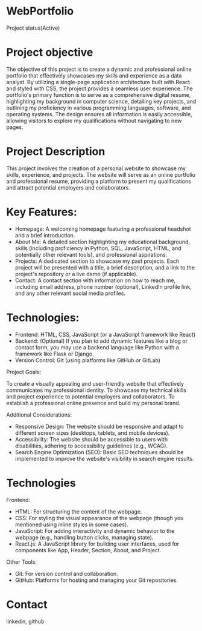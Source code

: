 # WebPortfolio
  Project status(Active)

# Project objective
  The objective of this project is to create a dynamic and professional online portfolio that effectively showcases my skills and experience as a data analyst. By utilizing a single-page application architecture built with React and styled with CSS, the project provides a seamless user experience. The portfolio's primary function is to serve as a comprehensive digital resume, highlighting my background in computer science, detailing key projects, and outlining my proficiency in various programming languages, software, and operating systems. The design ensures all information is easily accessible, allowing visitors to explore my qualifications without navigating to new pages.

# Project Description
  This project involves the creation of a personal website to showcase my skills, experience, and projects. The website will serve as an online portfolio and professional resume, providing a platform to present my qualifications and attract potential employers and collaborators.
  
  # Key Features:
  - Homepage: A welcoming homepage featuring a professional headshot and a brief introduction.
  - About Me: A detailed section highlighting my educational background, skills (including proficiency in Python, SQL, JavaScript, HTML, and potentially other relevant tools), and professional aspirations.
  - Projects: A dedicated section to showcase my past projects. Each project will be presented with a title, a brief description, and a link to the project's repository or a live demo (if applicable).
  - Contact: A contact section with information on how to reach me, including email address, phone number (optional), LinkedIn profile link, and any other relevant social media profiles.
  
  # Technologies:
  - Frontend: HTML, CSS, JavaScript (or a JavaScript framework like React)
  - Backend: (Optional) If you plan to add dynamic features like a blog or contact form, you may use a backend language like Python with a framework like Flask or Django.
  - Version Control: Git (using platforms like GitHub or GitLab)
  
  Project Goals:

  To create a visually appealing and user-friendly website that effectively communicates my professional identity.
  To showcase my technical skills and project experience to potential employers and collaborators.
  To establish a professional online presence and build my personal brand.
  
  Additional Considerations:

  - Responsive Design: The website should be responsive and adapt to different screen sizes (desktops, tablets, and mobile devices).
  - Accessibility: The website should be accessible to users with disabilities, adhering to accessibility guidelines (e.g., WCAG).
  - Search Engine Optimization (SEO): Basic SEO techniques should be implemented to improve the website's visibility in search engine results.

# Technologies 
  Frontend:
  - HTML: For structuring the content of the webpage.
  - CSS: For styling the visual appearance of the webpage (though you mentioned using inline styles in some cases).
  - JavaScript: For adding interactivity and dynamic behavior to the webpage (e.g., handling button clicks, managing state).
  - React.js: A JavaScript library for building user interfaces, used for components like App, Header, Section, About, and Project.

  Other Tools:
  - Git: For version control and collaboration.
  - GitHub: Platforms for hosting and managing your Git repositories.

# Contact
  linkedin, github